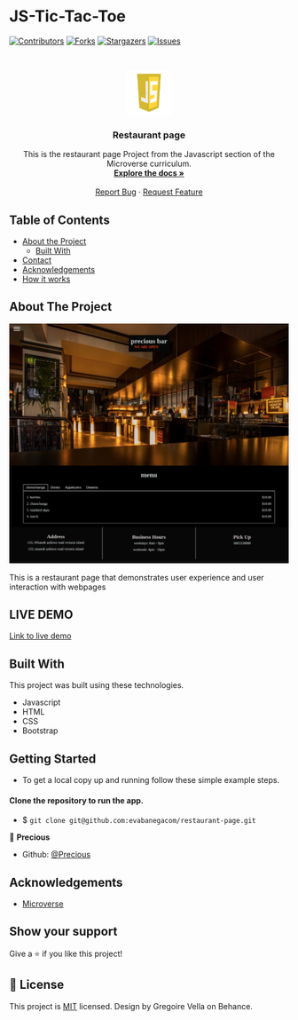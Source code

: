 # JS-Tic-Tac-Toe

<!--
*** Thanks for checking out this README Template. If you have a suggestion that would
*** make this better, please fork the repo and create a pull request or simply open
*** an issue with the tag "enhancement".
*** Thanks again! Now go create something AMAZING! :D
-->

<!-- PROJECT SHIELDS -->
<!--
*** I'm using markdown "reference style" links for readability.
*** Reference links are enclosed in brackets [ ] instead of parentheses ( ).
*** See the bottom of this document for the declaration of the reference variables
*** for contributors-url, forks-url, etc. This is an optional, concise syntax you may use.
*** https://www.markdownguide.org/basic-syntax/#reference-style-links
-->
[![Contributors][contributors-shield]][contributors-url]
[![Forks][forks-shield]][forks-url]
[![Stargazers][stars-shield]][stars-url]
[![Issues][issues-shield]][issues-url]

<!-- PROJECT LOGO -->
<br />
<p align="center">
  <a href="https://github.com/evabanegacom/restaurant-page/feature">
    <img src="images/JS.jpg" alt="Logo" width="80" height="80">
  </a>

  <h3 align="center">Restaurant page</h3>

  <p align="center">
    This is the restaurant page Project from the Javascript section of the Microverse curriculum.
    <br />
    <a href="https://github.com/evabanegacom/restaurant-page"><strong>Explore the docs »</strong></a>
    <br />
    <br />
    <a href="https://github.com/evabanegacom/restaurant-page/issues">Report Bug</a>
    ·
    <a href="https://github.com/evabanegacom/restaurant-page/issues">Request Feature</a>
  </p>
</p>

<!-- TABLE OF CONTENTS -->
## Table of Contents

* [About the Project](#about-the-project)
  * [Built With](#built-with)
* [Contact](#Authors)
* [Acknowledgements](#acknowledgements)
* [How it works](#How-it-works)

<!-- ABOUT THE PROJECT -->
## About The Project

![Screenshot](images/page.png)

This is a restaurant page that demonstrates user experience and user interaction with webpages

## LIVE DEMO
 [Link to live demo](https://raw.githack.com/evabanegacom/restaurant-page/feature/dist/index.html) 



<!-- BUILD WITH -->
## Built With
This project was built using these technologies.
* Javascript
* HTML
* CSS
* Bootstrap

<!-- ABOUT THE PROJECT -->
## Getting Started
- To get a local copy up and running follow these simple example steps.

#### Clone the repository to run the app.

- $ `git clone git@github.com:evabanegacom/restaurant-page.git`


<!-- CONTACT -->

👤 **Precious**

- Github: [@Precious](https://github.com/evabanegacom)

<!-- ACKNOWLEDGEMENTS -->
## Acknowledgements
* [Microverse](https://www.microverse.org/)

## Show your support

Give a ⭐️ if you like this project!

<!-- MARKDOWN LINKS & IMAGES -->
<!-- https://www.markdownguide.org/basic-syntax/#reference-style-links -->
[contributors-shield]: https://img.shields.io/github/contributors/evabanegacom/restaurant-page.svg?style=flat-square
[contributors-url]: https://github.com/evabanegacom/restaurant-page/graphs/contributors
[forks-shield]: https://img.shields.io/github/forks/evabanegacom/restaurant-page.svg?style=flat-square
[forks-url]: https://github.com/evabanegacom/restaurant-page/network/members
[stars-shield]: https://img.shields.io/github/stars/evabanegacom/restaurant-page.svg?style=flat-square
[stars-url]: https://github.com/evabanegacom/restaurant-page/stargazers
[issues-shield]: https://img.shields.io/github/issues/evabanegacom/restaurant-page.svg?style=flat-square
[issues-url]: https://github.com/evabanegacom/restaurant-page/issues

## 📝 License

This project is [MIT](https://opensource.org/licenses/MIT) licensed. Design by Gregoire Vella on Behance.